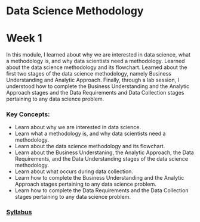 # Data Science Methodology
# Week 1

In this module, I learned about why we are interested in data science, what a methodology is, and why data scientists need a methodology. Learned about the data science methodology and its flowchart. Learned about the first two stages of the data science methodology, namely Business Understanding and Analytic Approach. Finally, through a lab session, I understood how to complete the Business Understanding and the Analytic Approach stages and the Data Requirements and Data Collection stages pertaining to any data science problem.

### Key Concepts:   
- Learn about why we are interested in data science.
- Learn what a methodology is, and why data scientists need a methodology.
- Learn about the data science methodology and its flowchart.
- Learn about the Business Understaning, the Analytic Approach, the Data Requirements, and the Data Understanding stages of the data science methodology.
- Learn about what occurs during data collection.
- Learn how to complete the Business Understanding and the Analytic Approach stages pertaining to any data science problem.
- Learn how to complete the Data Requirements and the Data Collection stages pertaining to any data science problem.    


### [Syllabus](https://www.coursera.org/learn/data-science-methodology/supplement/mPNW0/syllabus)



